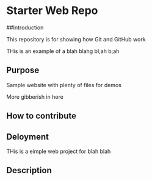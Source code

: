 # Starter Web Repo

##Introduction

This repository is for showing how Git and GitHub work

THis is an example of a blah blahg bl;ah b;ah

## Purpose

Sample website with plenty of files for demos

More gibberish in here

## How to contribute


## Deloyment

THis is a eimple web project for blah blah

## Description